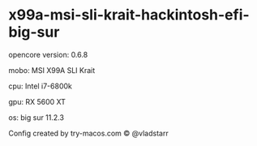 # x99a-msi-sli-krait-hackintosh-efi-big-sur

opencore version: 0.6.8 

mobo: MSI X99A SLI Krait

cpu: Intel i7-6800k

gpu: RX 5600 XT

os: big sur 11.2.3

Config created by try-macos.com © @vladstarr
